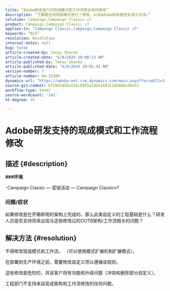 ```yaml
---
title: “Adobe研发部门对现成模式和工作流程支持的修改”
description: “了解是否对现成模式进行了修改，以及Adobe研发是否支持工作流。”
solution: Campaign,Campaign Classic v7
product: Campaign,Campaign Classic v7
applies-to: "Campaign Classic,Campaign,Campaign Classic v7"
keywords: “KCS”
resolution: Resolution
internal-notes: null
bug: false
article-created-by: Tanay Sharma .
article-created-date: "5/8/2024 10:00:22 AM"
article-published-by: Tanay Sharma .
article-published-date: "5/8/2024 10:02:41 AM"
version-number: 7
article-number: KA-15209
dynamics-url: "https://adobe-ent.crm.dynamics.com/main.aspx?forceUCI=1&pagetype=entityrecord&etn=knowledgearticle&id=7efa2ec2-210d-ef11-9f8a-6045bd026dc7"
source-git-commit: bf28d2856a195c0955a19bb168311bb8b6cd0a53
workflow-type: tm+mt
source-wordcount: '143'
ht-degree: 3%

---
```


# Adobe研发支持的现成模式和工作流程修改

## 描述 {#description}

<b>

###环境

</b>

-Campaign Classic — 营销活动 — Campaign Classicv7


### <b>问题/症状</b>

如果修改是在开箱即用的架构上完成的，那么此类自定义的工程基础是什么？研发人员是否支持将来出现与这些修改过的OOTB架构/工作流相关的问题？


## 解决方法 {#resolution}


不得修改现成模式和工作流。 （可以使用模式扩展机制扩展模式）。

在部署到生产环境之前，需要修改自定义项以遵循该规则。

这些修改是危险的，并且客户将有功能和升级问题（冲突和删除部分自定义）。

工程部门不支持来自现成架构和工作流修改的任何问题。
